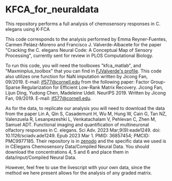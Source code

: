 # KFCA_for_neuraldata
This repository performs  a full analysis of chemosensory responses in C. elegans using K-FCA

This code corresponds to the analysis performed by Emma Reyner-Fuentes, Carmen Peláez-Moreno and Francisco J. Valverde-Albacete for the paper "Cracking the C. elegans Neural Code: A Conceptual Map of Sensory Processing", currently sent for review in PLOS Computational Biology.

To run this code, you will need the toolboxes "kfca_matlab", and "Maxminplus_toolbox" that you can find in [FJValverde's profile](https://github.com/FJValverde). This code also utilizes one function for NaN imputation written by Jicong Fan, 09/2019. E-mail: jf577@cornell.edu from the following paper: Factor Group-Sparse Regularization for Efficient Low-Rank Matrix Recovery. Jicong Fan, Lijun Ding, Yudong Chen, Madeleine Udell. NeurIPS 2019. Written by Jicong Fan, 09/2019. E-mail: jf577@cornell.edu. 

As for the data, to replicate our analysis you will need to download the data from the paper Lin A, Qin S, Casademunt H, Wu M, Hung W, Cain G, Tan NZ, Valenzuela R, Lesanpezeshki L, Venkatachalam V, Pehlevan C, Zhen M, Samuel ADT. Functional imaging and quantification of multineuronal olfactory responses in C. elegans. Sci Adv. 2023 Mar;9(9):eade1249. doi: 10.1126/sciadv.ade1249. Epub 2023 Mar 1. PMID: 36857454; PMCID: PMC9977185. Their repository is in [zenodo](https://zenodo.org/records/7563053) and the specific data we used is in 
CElegans Chemosensory Data/Compiled Neural Data. You should download the concentrations 4, 5 and 6 and place them in data/input/Compiled Neural Data.

However, feel free to use the livescript with your own data, since the method we here present allows for the analysis of any graded matrix.
